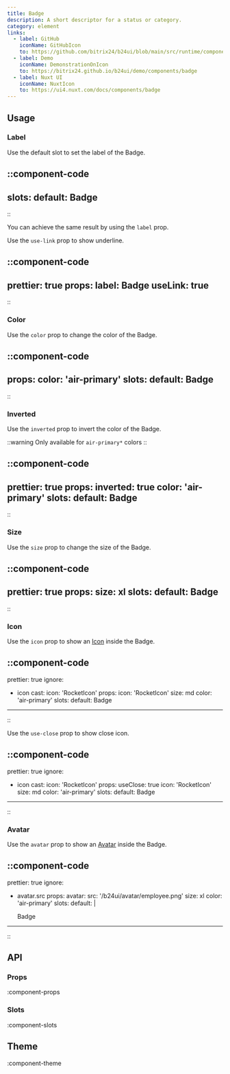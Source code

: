 ```yaml
---
title: Badge
description: A short descriptor for a status or category.
category: element
links:
  - label: GitHub
    iconName: GitHubIcon
    to: https://github.com/bitrix24/b24ui/blob/main/src/runtime/components/Badge.vue
  - label: Demo
    iconName: DemonstrationOnIcon
    to: https://bitrix24.github.io/b24ui/demo/components/badge
  - label: Nuxt UI
    iconName: NuxtIcon
    to: https://ui4.nuxt.com/docs/components/badge
---
```


## Usage

### Label

Use the default slot to set the label of the Badge.

::component-code
---
slots:
  default: Badge
---
::

You can achieve the same result by using the `label` prop.

Use the `use-link` prop to show underline.

::component-code
---
prettier: true
props:
  label: Badge
  useLink: true
---
::

### Color

Use the `color` prop to change the color of the Badge.

::component-code
---
props:
  color: 'air-primary'
slots:
  default: Badge
---
::

### Inverted

Use the `inverted` prop to invert the color of the Badge.

::warning
Only available for `air-primary*` colors
::

::component-code
---
prettier: true
props:
  inverted: true
  color: 'air-primary'
slots:
  default: Badge
---
::

### Size

Use the `size` prop to change the size of the Badge.

::component-code
---
prettier: true
props:
  size: xl
slots:
  default: Badge
---
::

### Icon

Use the `icon` prop to show an [Icon](https://bitrix24.github.io/b24icons/guide/icons.html) inside the Badge.

::component-code
---
prettier: true
ignore:
  - icon
cast:
  icon: 'RocketIcon'
props:
  icon: 'RocketIcon'
  size: md
  color: 'air-primary'
slots:
  default: Badge
---
::

Use the `use-close` prop to show close icon.

::component-code
---
prettier: true
ignore:
  - icon
cast:
  icon: 'RocketIcon'
props:
  useClose: true
  icon: 'RocketIcon'
  size: md
  color: 'air-primary'
slots:
  default: Badge
---
::

### Avatar

Use the `avatar` prop to show an [Avatar](/docs/components/avatar/) inside the Badge.

::component-code
---
prettier: true
ignore:
  - avatar.src
props:
  avatar:
    src: '/b24ui/avatar/employee.png'
  size: xl
  color: 'air-primary'
slots:
  default: |

    Badge
---
::

## API

### Props

:component-props

### Slots

:component-slots

## Theme

:component-theme

